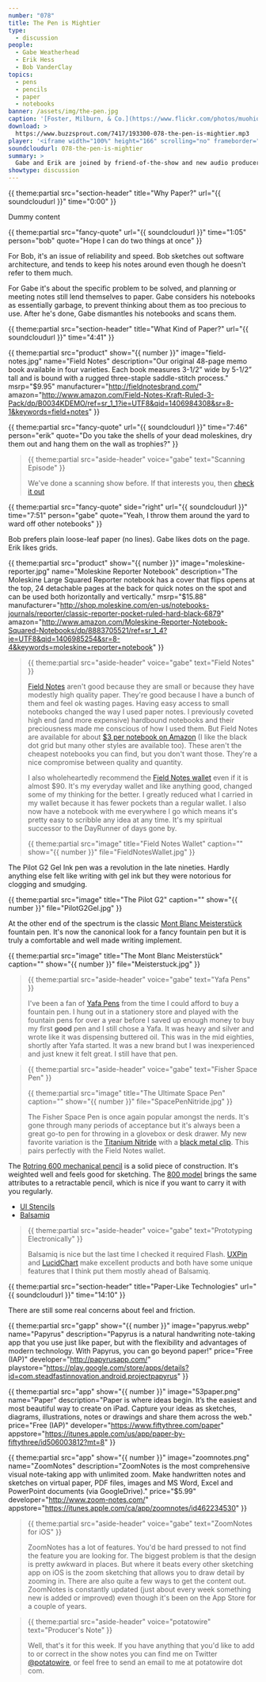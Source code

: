 ```yaml
---
number: "078"
title: The Pen is Mightier
type:
  - discussion
people:
  - Gabe Weatherhead
  - Erik Hess
  - Bob VanderClay
topics:
  - pens
  - pencils
  - paper
  - notebooks
banner: /assets/img/the-pen.jpg
caption: '[Foster, Milburn, & Co.](https://www.flickr.com/photos/muohio_digital_collections/3093592032)'
download: >
  https://www.buzzsprout.com/7417/193300-078-the-pen-is-mightier.mp3
player: '<iframe width="100%" height="166" scrolling="no" frameborder="no" src="https://w.soundcloud.com/player/?url=https%3A//api.soundcloud.com/tracks/161275279%3Fsecret_token%3Ds-JpUuu&amp;color=ff5500&amp;auto_play=false&amp;hide_related=false&amp;show_comments=true&amp;show_user=true&amp;show_reposts=false"></iframe>'
soundcloudurl: 078-the-pen-is-mightier
summary: >
  Gabe and Erik are joined by friend-of-the-show and new audio producer Bob VanderClay to discuss pens, paper, notebooks and why we can't seem to transition to an all-digital workflow no matter how many notebooks we throw in the wood chipper.
showtype: discussion
---
```



{{ theme:partial src="section-header" title="Why Paper?" url="{{ soundcloudurl }}" time="0:00" }}

Dummy content

{{ theme:partial src="fancy-quote" url="{{ soundcloudurl }}" time="1:05" person="bob" quote="Hope I can do two things at once" }}

For Bob, it's an issue of reliability and speed. Bob sketches out software architecture, and tends to keep his notes around even though he doesn't refer to them much.

For Gabe it's about the specific problem to be solved, and planning or meeting notes still lend themselves to paper. Gabe considers his notebooks as essentially garbage, to prevent thinking about them as too precious to use. After he's done, Gabe dismantles his notebooks and scans them.

{{ theme:partial src="section-header" title="What Kind of Paper?" url="{{ soundcloudurl }}" time="4:41" }}

{{ theme:partial src="product" show="{{ number }}" image="field-notes.jpg" name="Field Notes" description="Our original 48-page memo book available in four varieties.
Each book measures 3-1/2” wide by 5-1/2” tall and is bound with a rugged three-staple saddle-stitch process." msrp="$9.95" manufacturer="http://fieldnotesbrand.com/" amazon="http://www.amazon.com/Field-Notes-Kraft-Ruled-3-Pack/dp/B0034KDEMO/ref=sr_1_1?ie=UTF8&qid=1406984308&sr=8-1&keywords=field+notes" }}

{{ theme:partial src="fancy-quote" url="{{ soundcloudurl }}" time="7:46" person="erik" quote="Do you take the shells of your dead moleskines, dry them out and hang them on the wall as trophies?" }}


> {{ theme:partial src="aside-header" voice="gabe" text="Scanning Episode" }}
>
> We've done a scanning show before. If that interests you, then [check it out](http://technicaldifficulties.us/episodes/058-scanning)



{{ theme:partial src="fancy-quote" side="right" url="{{ soundcloudurl }}" time="7:51" person="gabe" quote="Yeah, I throw them around the yard to ward off other notebooks" }}

Bob prefers plain loose-leaf paper (no lines). Gabe likes dots on the page. Erik likes grids.

{{ theme:partial src="product" show="{{ number }}" image="moleskine-reporter.jpg" name="Moleskine Reporter Notebook" description="The Moleskine Large Squared Reporter notebook has a cover that flips opens at the top, 24 detachable pages at the back for quick notes on the spot and can be used both horizontally and vertically." msrp="$15.88" manufacturer="http://shop.moleskine.com/en-us/notebooks-journals/reporter/classic-reporter-pocket-ruled-hard-black-6879" amazon="http://www.amazon.com/Moleskine-Reporter-Notebook-Squared-Notebooks/dp/8883705521/ref=sr_1_4?ie=UTF8&qid=1406985254&sr=8-4&keywords=moleskine+reporter+notebook" }}

> {{ theme:partial src="aside-header" voice="gabe" text="Field Notes" }}
>
> [Field Notes](http://fieldnotesbrand.com) aren't good because they are small or because they have modestly high quality paper. They're good because I have a bunch of them and feel ok wasting pages. Having easy access to small notebooks changed the way I used paper notes. I previously coveted high end (and more expensive) hardbound notebooks and their preciousness made me conscious of how I used them. But Field Notes are available for about [$3 per notebook on Amazon](http://www.amazon.com/gp/product/B00GC5QTR0/ref=as_li_ss_tl?ie=UTF8&tag=duckwing-20&linkCode=as2&camp=217145&creative=399373&creativeASIN=B00GC5QTR0) (I like the black dot grid but many other styles are available too). These aren't the cheapest notebooks you can find, but you don't want those. They're a nice compromise between quality and quantity.
> 
> I also wholeheartedly recommend the [Field Notes wallet](http://fieldnotesbrand.com/storage/leather/) even if it is almost $90. It's my everyday wallet and like anything good, changed some of my thinking for the better. I greatly reduced what I carried in my wallet because it has fewer pockets than a regular wallet. I also now have a notebook with me everywhere I go which means it's pretty easy to scribble any idea at any time. It's my spiritual successor to the DayRunner of days gone by.
> 
> {{ theme:partial src="image" title="Field Notes Wallet" caption="" show="{{ number }}" file="FieldNotesWallet.jpg" }}

The Pilot G2 Gel Ink pen was a revolution in the late nineties. Hardly anything else felt like writing with gel ink but they were notorious for clogging and smudging.

{{ theme:partial src="image" title="The Pilot G2" caption="" show="{{ number }}" file="PilotG2Gel.jpg" }}

At the other end of the spectrum is the classic [Mont Blanc Meisterst&uuml;ck](http://www.montblanc.com/en-us/shop/writing-instruments/meisterstck/black-resin-gold/149-fountain-pen-10575.aspx) fountain pen. It's now the canonical look for a fancy fountain pen but it is truly a comfortable and well made writing implement. 

{{ theme:partial src="image" title="The Mont Blanc Meisterst&uuml;ck" caption="" show="{{ number }}" file="Meisterstuck.jpg" }}

> {{ theme:partial src="aside-header" voice="gabe" text="Yafa Pens" }}
>
> I've been a fan of [Yafa Pens](http://www.yafa.com) from the time I could afford to buy a fountain pen. I hung out in a stationery store and played with the fountain pens for over a year before I saved up enough money to buy my first **good** pen and I still chose a Yafa. It was heavy and silver and wrote like it was dispensing buttered oil. This was in the mid eighties, shortly after Yafa started. It was a new brand but I was inexperienced and just knew it felt great. I still have that pen.

> {{ theme:partial src="aside-header" voice="gabe" text="Fisher Space Pen" }}
>
> {{ theme:partial src="image" title="The Ultimate Space Pen" caption="" show="{{ number }}" file="SpacePenNitride.jpg" }}
>
> The Fisher Space Pen is once again popular amongst the nerds. It's gone through many periods of acceptance but it's always been a great go-to pen for throwing in a glovebox or desk drawer. My new favorite variation is the [Titanium Nitride](http://www.amazon.com/gp/product/B000HLD7ZC/ref=as_li_ss_tl?ie=UTF8&tag=duckwing-20&linkCode=as2&camp=217145&creative=399373&creativeASIN=B000HLD7ZC) with a [black metal clip](http://www.amazon.com/gp/product/B0014M0AO4/ref=as_li_ss_tl?ie=UTF8&tag=duckwing-20&linkCode=as2&camp=217145&creative=399373&creativeASIN=B0014M0AO4). This pairs perfectly with the Field Notes wallet.

The [Rotring 600 mechanical pencil](http://www.amazon.com/gp/product/B00AZX06U6/ref=as_li_ss_tl?ie=UTF8&tag=duckwing-20&linkCode=as2&camp=217145&creative=399373&creativeASIN=B00AZX06U6) is a solid piece of construction. It's weighted well and feels good for sketching. The [800 model](http://www.amazon.com/gp/product/B00AZWS8XO/ref=as_li_ss_tl?ie=UTF8&tag=duckwing-20&linkCode=as2&camp=217145&creative=399373&creativeASIN=B00AZWS8XO) brings the same attributes to a retractable pencil, which is nice if you want to carry it with you regularly.

* [UI Stencils](http://www.uistencils.com/)
* [Balsamiq](https://balsamiq.com/)

> {{ theme:partial src="aside-header" voice="gabe" text="Prototyping Electronically" }}
>
> Balsamiq is nice but the last time I checked it required Flash. [UXPin](http://uxpin.com) and [LucidChart](https://www.lucidchart.com) make excellent products and both have some unique features that I think put them mostly ahead of Balsamiq.

{{ theme:partial src="section-header" title="Paper-Like Technologies" url="{{ soundcloudurl }}" time="14:10" }}

There are still some real concerns about feel and friction.

{{ theme:partial src="gapp" show="{{ number }}" image="papyrus.webp" name="Papyrus" description="Papyrus is a natural handwriting note-taking app that you use just like paper, but with the flexibility and advantages of modern technology. With Papyrus, you can go beyond paper!" price="Free (IAP)" developer="http://papyrusapp.com/" playstore="https://play.google.com/store/apps/details?id=com.steadfastinnovation.android.projectpapyrus" }}

{{ theme:partial src="app" show="{{ number }}" image="53paper.png" name="Paper" description="Paper is where ideas begin. It’s the easiest and most beautiful way to create on iPad. Capture your ideas as sketches, diagrams, illustrations, notes or drawings and share them across the web." price="Free (IAP)" developer="https://www.fiftythree.com/paper" appstore="https://itunes.apple.com/us/app/paper-by-fiftythree/id506003812?mt=8" }}

{{ theme:partial src="app" show="{{ number }}" image="zoomnotes.png" name="ZoomNotes" description="ZoomNotes is the most comprehensive visual note-taking app with unlimited zoom. Make handwritten notes and sketches on virtual paper, PDF files, images and MS Word, Excel and PowerPoint documents (via GoogleDrive)." price="$5.99" developer="http://www.zoom-notes.com/" appstore="https://itunes.apple.com/ca/app/zoomnotes/id462234530" }}

> {{ theme:partial src="aside-header" voice="gabe" text="ZoomNotes for iOS" }}
>
> ZoomNotes has a lot of features. You'd be hard pressed to not find the feature you are looking for. The biggest problem is that the design is pretty awkward in places. But where it beats every other sketching app on iOS is the zoom sketching that allows you to draw detail by zooming in. There are also quite a few ways to get the content out. ZoomNotes is constantly updated (just about every week something new is added or improved) even though it's been on the App Store for a couple of years.

> {{ theme:partial src="aside-header" voice="potatowire" text="Producer's Note" }}
>
> Well, that's it for this week. If you have anything that you'd like to add to or correct in the show notes you can find me on Twitter [@potatowire](http://twitter.com/potatowire/), or feel free to send an email to me at potatowire dot com.
